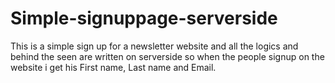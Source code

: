 # Simple-signuppage-serverside
 This is a simple sign up for a newsletter website and all the logics and behind the seen are written on serverside so when the people signup on the website i get his First  name, Last name and Email.
